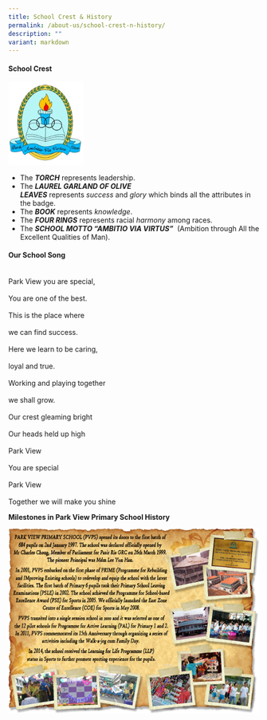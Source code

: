 ```yaml
---
title: School Crest & History
permalink: /about-us/school-crest-n-history/
description: ""
variant: markdown
---
```

<h4> School Crest</h4>

<img src="/images/logo1.png" style="width:30%">

*   The&nbsp;**_TORCH_**&nbsp;represents leadership.
*   The&nbsp;**_LAUREL GARLAND OF OLIVE LEAVES_**&nbsp;represents&nbsp;_success_&nbsp;and&nbsp;_glory_&nbsp;which binds all the attributes in the badge.   
*   The&nbsp;**_BOOK_**&nbsp;represents&nbsp;_knowledge_.   
*   The&nbsp;**_FOUR RINGS_**&nbsp;represents racial&nbsp;_harmony_&nbsp;among races.   
*   The&nbsp;**_SCHOOL MOTTO “AMBITIO VIA VIRTUS”_**&nbsp; (Ambition&nbsp;through All the Excellent Qualities of Man).

<h4> Our School Song</h4>
<p align="justify"><br>Park View you are special,<br>
<br>You are one of the best.<br>
<br>This is the place where<br>
<br>we can find success.<br>
<br>Here we learn to be caring,<br>
<br>loyal and true.<br>
<br>Working and playing together<br>
<br>we shall grow.<br>
<br>Our crest gleaming bright<br>
<br>Our heads held up high<br>
<br>Park View<br>
<br>You are special<br>
<br>Park View<br>
<br>Together we will make you shine<br></p>

<b>Milestones in Park View Primary School History</b>

![](/images/School%20History%20Picture%20Collage%20v6%20resized.png)